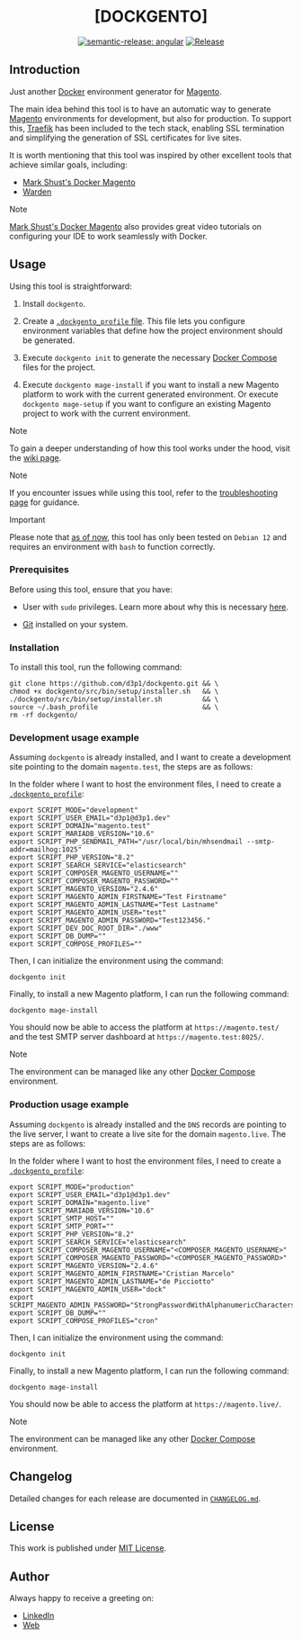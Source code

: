 <div align=center>

# [DOCKGENTO]

[![semantic-release: angular](https://img.shields.io/badge/semantic--release-angular-e10079?logo=semantic-release)](https://github.com/semantic-release/semantic-release)
[![Release](https://github.com/d3p1/dockgento/actions/workflows/release.yml/badge.svg)](https://github.com/d3p1/dockgento/actions/workflows/release.yml)

</div>

## Introduction

Just another [Docker](https://www.docker.com/) environment generator for [Magento](https://business.adobe.com/products/magento/open-source.html).

The main idea behind this tool is to have an automatic way to generate [Magento](https://business.adobe.com/products/magento/open-source.html) environments for development, but also for production. To support this, [Traefik](https://doc.traefik.io/traefik/) has been included to the tech stack, enabling SSL termination and simplifying the generation of SSL certificates for live sites.

It is worth mentioning that this tool was inspired by other excellent tools that achieve similar goals, including:

- [Mark Shust's Docker Magento](https://github.com/markshust/docker-magento)
- [Warden](https://docs.warden.dev/environments/magento2.html)

> [!NOTE]
> [Mark Shust's Docker Magento](https://github.com/markshust/docker-magento) also provides great video tutorials on configuring your IDE to work seamlessly with Docker.

## Usage

Using this tool is straightforward:

1. Install `dockgento`.

2. Create a [`.dockgento_profile` file](https://github.com/d3p1/dockgento/blob/v1.11.4/src/bin/etc/.dockgento_profile.sample). This file lets you configure environment variables that define how the project environment should be generated.

3. Execute `dockgento init` to generate the necessary [Docker Compose](https://docs.docker.com/compose/) files for the project.

4. Execute `dockgento mage-install` if you want to install a new Magento platform to work with the current generated environment. Or execute `dockgento mage-setup` if you want to configure an existing Magento project to work with the current environment.

> [!NOTE]
> To gain a deeper understanding of how this tool works under the hood, visit the [wiki page](https://github.com/d3p1/dockgento/wiki).

> [!NOTE]
> If you encounter issues while using this tool, refer to the [troubleshooting page](https://github.com/d3p1/dockgento/wiki/%5B6%5D-Troubleshooting) for guidance.

> [!IMPORTANT]
> Please note that [as of now](https://github.com/d3p1/dockgento/issues/8), this tool has only been tested on `Debian 12` and requires an environment with `bash` to function correctly.

### Prerequisites

Before using this tool, ensure that you have:

- User with `sudo` privileges. Learn more about why this is necessary [here](https://github.com/d3p1/dockgento/wiki/%5B5%5D-Command-script).

- [Git](https://git-scm.com/) installed on your system.

### Installation

To install this tool, run the following command:

```shell
git clone https://github.com/d3p1/dockgento.git && \
chmod +x dockgento/src/bin/setup/installer.sh   && \
./dockgento/src/bin/setup/installer.sh          && \
source ~/.bash_profile                          && \
rm -rf dockgento/
```

### Development usage example

Assuming `dockgento` is already installed, and I want to create a development site pointing to the domain `magento.test`, the steps are as follows:

In the folder where I want to host the environment files, I need to create a [`.dockgento_profile`](https://github.com/d3p1/dockgento/blob/v1.11.4/src/bin/etc/.dockgento_profile.dev.sample):

```shell
export SCRIPT_MODE="development"
export SCRIPT_USER_EMAIL="d3p1@d3p1.dev"
export SCRIPT_DOMAIN="magento.test"
export SCRIPT_MARIADB_VERSION="10.6"
export SCRIPT_PHP_SENDMAIL_PATH="/usr/local/bin/mhsendmail --smtp-addr=mailhog:1025"
export SCRIPT_PHP_VERSION="8.2"
export SCRIPT_SEARCH_SERVICE="elasticsearch"
export SCRIPT_COMPOSER_MAGENTO_USERNAME=""
export SCRIPT_COMPOSER_MAGENTO_PASSWORD=""
export SCRIPT_MAGENTO_VERSION="2.4.6"
export SCRIPT_MAGENTO_ADMIN_FIRSTNAME="Test Firstname"
export SCRIPT_MAGENTO_ADMIN_LASTNAME="Test Lastname"
export SCRIPT_MAGENTO_ADMIN_USER="test"
export SCRIPT_MAGENTO_ADMIN_PASSWORD="Test123456."
export SCRIPT_DEV_DOC_ROOT_DIR="./www"
export SCRIPT_DB_DUMP=""
export SCRIPT_COMPOSE_PROFILES=""
```

Then, I can initialize the environment using the command:

```shell
dockgento init
```

Finally, to install a new Magento platform, I can run the following command:

```shell
dockgento mage-install
```

You should now be able to access the platform at `https://magento.test/` and the test SMTP server dashboard at `https://magento.test:8025/`.

> [!NOTE]
> The environment can be managed like any other [Docker Compose](https://docs.docker.com/compose/) environment.

### Production usage example

Assuming `dockgento` is already installed and the `DNS` records are pointing to the live server, I want to create a live site for the domain `magento.live`. The steps are as follows:

In the folder where I want to host the environment files, I need to create a [`.dockgento_profile`](https://github.com/d3p1/dockgento/blob/v1.11.4/src/bin/etc/.dockgento_profile.prod.sample):

```shell
export SCRIPT_MODE="production"
export SCRIPT_USER_EMAIL="d3p1@d3p1.dev"
export SCRIPT_DOMAIN="magento.live"
export SCRIPT_MARIADB_VERSION="10.6"
export SCRIPT_SMTP_HOST=""
export SCRIPT_SMTP_PORT=""
export SCRIPT_PHP_VERSION="8.2"
export SCRIPT_SEARCH_SERVICE="elasticsearch"
export SCRIPT_COMPOSER_MAGENTO_USERNAME="<COMPOSER_MAGENTO_USERNAME>"
export SCRIPT_COMPOSER_MAGENTO_PASSWORD="<COMPOSER_MAGENTO_PASSWORD>"
export SCRIPT_MAGENTO_VERSION="2.4.6"
export SCRIPT_MAGENTO_ADMIN_FIRSTNAME="Cristian Marcelo"
export SCRIPT_MAGENTO_ADMIN_LASTNAME="de Picciotto"
export SCRIPT_MAGENTO_ADMIN_USER="dock"
export SCRIPT_MAGENTO_ADMIN_PASSWORD="StrongPasswordWithAlphanumericCharacters"
export SCRIPT_DB_DUMP=""
export SCRIPT_COMPOSE_PROFILES="cron"
```

Then, I can initialize the environment using the command:

```shell
dockgento init
```

Finally, to install a new Magento platform, I can run the following command:

```shell
dockgento mage-install
```

You should now be able to access the platform at `https://magento.live/`.

> [!NOTE]
> The environment can be managed like any other [Docker Compose](https://docs.docker.com/compose/) environment.

## Changelog

Detailed changes for each release are documented in [`CHANGELOG.md`](./CHANGELOG.md).

## License

This work is published under [MIT License](./LICENSE).

## Author

Always happy to receive a greeting on:

- [LinkedIn](https://www.linkedin.com/in/cristian-marcelo-de-picciotto/) 
- [Web](https://d3p1.dev/)
